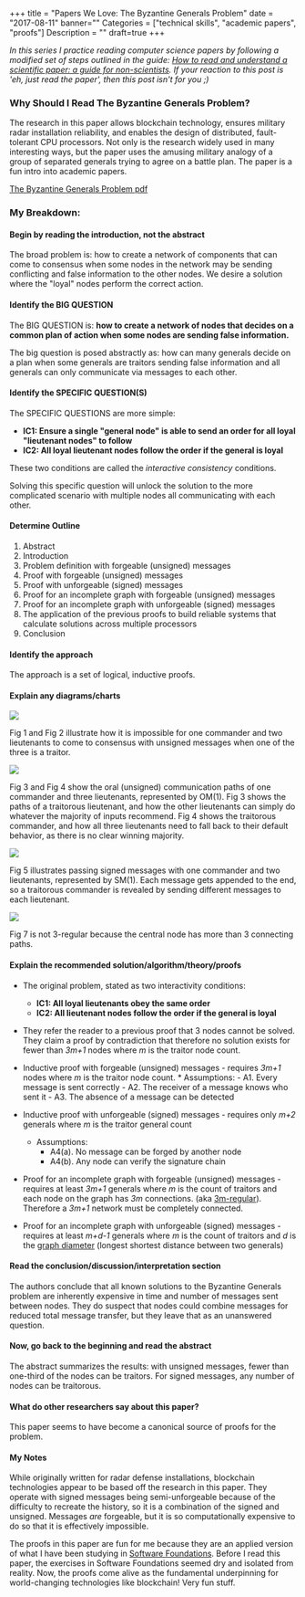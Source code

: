 +++
title = "Papers We Love: The Byzantine Generals Problem"
date = "2017-08-11"
banner=""
Categories = ["technical skills", "academic papers", "proofs"]
Description = ""
draft=true
+++

*In this series I practice reading computer science papers by following a modified set of
steps outlined in the guide:
[How to read and understand a scientific paper: a guide for non-scientists](https://violentmetaphors.com/2013/08/25/how-to-read-and-understand-a-scientific-paper-2/).
If your reaction to this post is 'eh, just read the paper', then this post isn't
for you ;)*

### Why Should I Read The Byzantine Generals Problem?

The research in this paper allows blockchain technology, ensures military radar
installation reliability, and enables the design of distributed, fault-tolerant
CPU processors. Not only is the research widely used in many interesting ways,
but the paper uses the amusing military analogy of a group of separated generals
trying to agree on a battle plan. The paper is a fun intro into academic papers.

[The Byzantine Generals Problem pdf](http://www.andrew.cmu.edu/course/15-749/READINGS/required/resilience/lamport82.pdf)

### My Breakdown:

#### Begin by reading the introduction, not the abstract

The broad problem is: how to create a network of components that can come to
consensus when some nodes in the network may be sending conflicting and
false information to the other nodes. We desire a solution where the "loyal"
nodes perform the correct action.

#### Identify the BIG QUESTION

The BIG QUESTION is: **how to create a network of nodes that decides on a
common plan of action when some nodes are sending false information.**

The big question is posed abstractly as: how can many generals decide on a
plan when some generals are traitors sending false information and all
generals can only communicate via messages to each other.
    
#### Identify the SPECIFIC QUESTION(S)

The SPECIFIC QUESTIONS are more simple: 
- **IC1: Ensure a single "general node" is able to send an order for all
loyal "lieutenant nodes" to follow**
- **IC2: All loyal lieutenant nodes follow the order if the general is loyal**

These two conditions are called the _interactive consistency_ conditions.

Solving this specific question will unlock the solution to the more
complicated scenario with multiple nodes all communicating with each other.

#### Determine Outline
1. Abstract
1. Introduction
1. Problem definition with forgeable (unsigned) messages
1. Proof with forgeable (unsigned) messages
1. Proof with unforgeable (signed) messages
1. Proof for an incomplete graph with forgeable (unsigned) messages
1. Proof for an incomplete graph with unforgeable (signed) messages
1. The application of the previous proofs to build reliable systems that
    calculate solutions across multiple processors
1. Conclusion

#### Identify the approach

The approach is a set of logical, inductive proofs.

#### Explain any diagrams/charts

<img src="/images/generalsfig1fig2.png"></img>

Fig 1 and Fig 2 illustrate how it is impossible for one commander and two
lieutenants to come to consensus with unsigned messages when one of the
three is a traitor. 

<img src="/images/generalsfig3fig4.png"></img>

Fig 3 and Fig 4 show the oral (unsigned) communication paths of one
commander and three lieutenants, represented by OM(1). Fig 3 shows the paths
of a traitorous lieutenant, and how the other lieutenants can simply do
whatever the majority of inputs recommend. Fig 4 shows the traitorous
commander, and how all three lieutenants need to fall back to their default
behavior, as there is no clear winning majority.

<img src="/images/generalsfig5.png"></img>

Fig 5 illustrates passing signed messages with one commander and two
lieutenants, represented by SM(1). Each message gets appended to the end, so
a traitorous commander is revealed by sending different messages to each
lieutenant.

<img src="/images/generalsfig6fig7.png"></img>

Fig 7 is not 3-regular because the central node has more than 3 connecting
paths.

#### Explain the recommended solution/algorithm/theory/proofs
* The original problem, stated as two interactivity conditions:
  - **IC1: All loyal lieutenants obey the same order**
  - **IC2: All lieutenant nodes follow the order if the general is loyal**

* They refer the reader to a previous proof that 3 nodes cannot be solved.
  They claim a proof by contradiction that therefore no solution exists for
  fewer than *3m+1* nodes where *m* is the traitor node count.

* Inductive proof with forgeable (unsigned) messages - requires *3m+1* nodes
  where *m* is the traitor node count. 
      * Assumptions:
        - A1. Every message is sent correctly
        - A2. The receiver of a message knows who sent it
        - A3. The absence of a message can be detected

*  Inductive proof with unforgeable (signed) messages - requires only *m+2*
    generals where *m* is the traitor general count
      * Assumptions:
        - A4(a). No message can be forged by another node
        - A4(b). Any node can verify the signature chain

*  Proof for an incomplete graph with forgeable (unsigned) messages -
    requires at least *3m+1* generals where *m* is the count of traitors and
    each node on the graph has *3m* connections. (aka
    [3m-regular](https://en.wikipedia.org/wiki/Regular_graph)). Therefore a
    *3m+1* network must be completely connected.

*  Proof for an incomplete graph with unforgeable (signed) messages -
    requires at least *m+d-1* generals where *m* is the count of traitors and
    *d* is the
    [graph diameter](https://en.wikipedia.org/wiki/Distance_(graph_theory))
    (longest shortest distance between two generals)

#### Read the conclusion/discussion/interpretation section

The authors conclude that all known solutions to the Byzantine Generals problem
are inherently expensive in time and number of messages sent between nodes. They
do suspect that nodes could combine messages for reduced total message transfer,
but they leave that as an unanswered question.

#### Now, go back to the beginning and read the abstract

The abstract summarizes the results: with unsigned messages, fewer than
one-third of the nodes can be traitors. For signed messages, any number of nodes
can be traitorous.

#### What do other researchers say about this paper?

This paper seems to have become a canonical source of proofs for the problem.

#### My Notes

While originally written for radar defense installations, blockchain
technologies appear to be based off the research in this paper. They operate
with signed messages being semi-unforgeable because of the difficulty to
recreate the history, so it is a combination of the signed and unsigned.
Messages _are_ forgeable, but it is so computationally expensive to do so that
it is effectively impossible.

The proofs in this paper are fun for me because they are an applied version of
what I have been studying in
[Software Foundations](https://www.cis.upenn.edu/~bcpierce/sf/current/index.html).
Before I read this paper, the exercises in Software Foundations seemed dry and
isolated from reality. Now, the proofs come alive as the fundamental
underpinning for world-changing technologies like blockchain! Very fun stuff.
